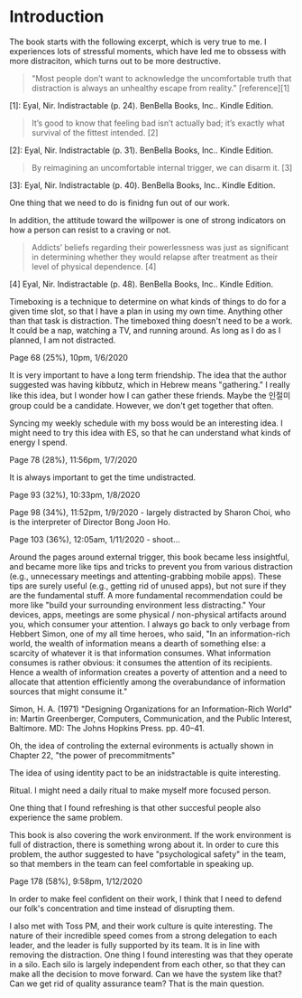 # Introduction

The book starts with the following excerpt, which is very true to me. I experiences lots of stressful moments, which have led me to obssess with more distraciton, which turns out to be more destructive.

> "Most people don’t want to acknowledge the uncomfortable truth that distraction is always an unhealthy escape from reality." [reference][1]

[1]: Eyal, Nir. Indistractable (p. 24). BenBella Books, Inc.. Kindle Edition.

> It’s good to know that feeling bad isn’t actually bad; it’s exactly what survival of the fittest intended. [2]

[2]: Eyal, Nir. Indistractable (p. 31). BenBella Books, Inc.. Kindle Edition. 

> By reimagining an uncomfortable internal trigger, we can disarm it. [3]

[3]: Eyal, Nir. Indistractable (p. 40). BenBella Books, Inc.. Kindle Edition. 

One thing that we need to do is finidng fun out of our work.

In addition, the attitude toward the willpower is one of strong indicators on how a person can resist to a craving or not.

> Addicts’ beliefs regarding their powerlessness was just as significant in determining whether they would relapse after treatment as their level of physical dependence. [4]

[4] Eyal, Nir. Indistractable (p. 48). BenBella Books, Inc.. Kindle Edition. 

Timeboxing is a technique to determine on what kinds of things to do for a given time slot, so that I have a plan in using my own time. Anything other than that task is distraction. The timeboxed thing doesn't need to be a work. It could be a nap, watching a TV, and running around. As long as I do as I planned, I am not distracted.

Page 68 (25%), 10pm, 1/6/2020

It is very important to have a long term friendship. The idea that the author suggested was having kibbutz, which in Hebrew means "gathering." I really like this idea, but I wonder how I can gather these friends. Maybe the 인절미 group could be a candidate. However, we don't get together that often.

Syncing my weekly schedule with my boss would be an interesting idea. I might need to try this idea with ES, so that he can understand what kinds of energy I spend.

Page 78 (28%), 11:56pm, 1/7/2020

It is always important to get the time undistracted.

Page 93 (32%), 10:33pm, 1/8/2020

Page 98 (34%), 11:52pm, 1/9/2020 - largely distracted by Sharon Choi, who is the interpreter of Director Bong Joon Ho.

Page 103 (36%), 12:05am, 1/11/2020 - shoot...

Around the pages around external trigger, this book became less insightful, and became more like tips and tricks to prevent you from various distraction (e.g., unnecessary meetings and attenting-grabbing mobile apps). These tips are surely useful (e.g., getting rid of unused apps), but not sure if they are the fundamental stuff. A more fundamental recommendation could be more like "build your surrounding environment less distracting." Your devices, apps, meetings are some physical / non-physical artifacts around you, which consumer your attention. I always go back to only verbage from Hebbert Simon, one of my all time heroes, who said, "In an information-rich world, the wealth of information means a dearth of something else: a scarcity of whatever it is that information consumes. What information consumes is rather obvious: it consumes the attention of its recipients. Hence a wealth of information creates a poverty of attention and a need to allocate that attention efficiently among the overabundance of information sources that might consume it."

Simon, H. A. (1971) "Designing Organizations for an Information-Rich World" in: Martin Greenberger, Computers, Communication, and the Public Interest, Baltimore. MD: The Johns Hopkins Press. pp. 40–41.

Oh, the idea of controling the external evironments is actually shown in Chapter 22, "the power of precommitments"

The idea of using identity pact to be an inidstractable is quite interesting.

Ritual. I might need a daily ritual to make myself more focused person.

One thing that I found refreshing is that other succesful people also experience the same problem. 

This book is also covering the work environment. If the work environment is full of distraction, there is something wrong about it. In order to cure this problem, the author suggested to have "psychological safety" in the team, so that members in the team can feel comfortable in speaking up.

Page 178 (58%), 9:58pm, 1/12/2020

In order to make feel confident on their work, I think that I need to defend our folk's concentration and time instead of disrupting them.

I also met with Toss PM, and their work culture is quite interesting. The nature of their incredible speed comes from a strong delegation to each leader, and the leader is fully supported by its team. It is in line with removing the distraction. One thing I found interesting was that they operate in a silo. Each silo is largely independent from each other, so that they can make all the decision to move forward. Can we have the system like that? Can we get rid of quality assurance team? That is the main question.